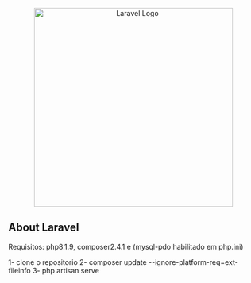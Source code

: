<p align="center"><a href="https://laravel.com" target="_blank"><img src="https://raw.githubusercontent.com/laravel/art/master/logo-lockup/5%20SVG/2%20CMYK/1%20Full%20Color/laravel-logolockup-cmyk-red.svg" width="400" alt="Laravel Logo"></a></p>

## About Laravel

<p align="center">

Requisitos: php8.1.9, composer2.4.1 e (mysql-pdo habilitado em php.ini)
    
1- clone o repositorio
2- composer update --ignore-platform-req=ext-fileinfo
3- php artisan serve
    
</p>
